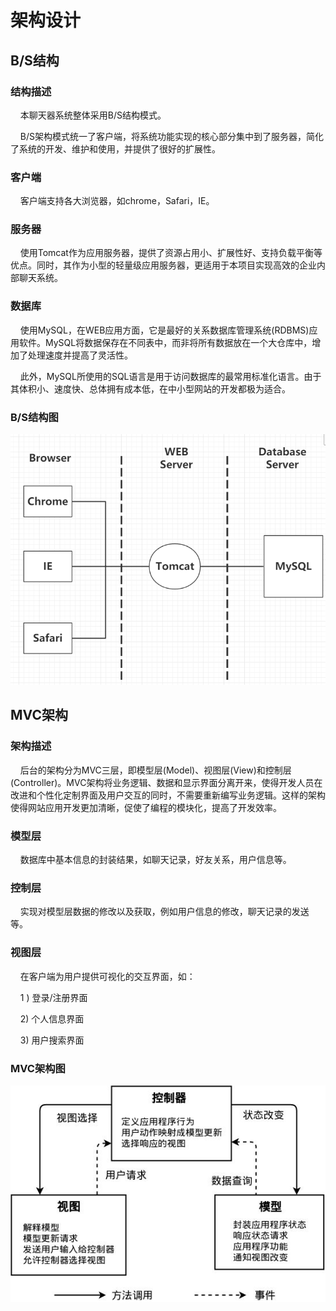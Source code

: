 # 架构设计

## B/S结构

### 结构描述

&nbsp;&nbsp;&nbsp;&nbsp;本聊天器系统整体采用B/S结构模式。

&nbsp;&nbsp;&nbsp;&nbsp;B/S架构模式统一了客户端，将系统功能实现的核心部分集中到了服务器，简化了系统的开发、维护和使用，并提供了很好的扩展性。

### 客户端

&nbsp;&nbsp;&nbsp;&nbsp;客户端支持各大浏览器，如chrome，Safari，IE。

### 服务器

&nbsp;&nbsp;&nbsp;&nbsp;使用Tomcat作为应用服务器，提供了资源占用小、扩展性好、支持负载平衡等优点。同时，其作为小型的轻量级应用服务器，更适用于本项目实现高效的企业内部聊天系统。

### 数据库

&nbsp;&nbsp;&nbsp;&nbsp;使用MySQL，在WEB应用方面，它是最好的关系数据库管理系统(RDBMS)应用软件。MySQL将数据保存在不同表中，而非将所有数据放在一个大仓库中，增加了处理速度并提高了灵活性。

&nbsp;&nbsp;&nbsp;&nbsp;此外，MySQL所使用的SQL语言是用于访问数据库的最常用标准化语言。由于其体积小、速度快、总体拥有成本低，在中小型网站的开发都极为适合。

### B/S结构图

![B/S结构图][1]
 
  [1]: /images/BSArchitectureGraph.png
  
## MVC架构

### 架构描述

&nbsp;&nbsp;&nbsp;&nbsp;后台的架构分为MVC三层，即模型层(Model)、视图层(View)和控制层(Controller)。MVC架构将业务逻辑、数据和显示界面分离开来，使得开发人员在改进和个性化定制界面及用户交互的同时，不需要重新编写业务逻辑。这样的架构使得网站应用开发更加清晰，促使了编程的模块化，提高了开发效率。

### 模型层

&nbsp;&nbsp;&nbsp;&nbsp;数据库中基本信息的封装结果，如聊天记录，好友关系，用户信息等。

### 控制层

&nbsp;&nbsp;&nbsp;&nbsp;实现对模型层数据的修改以及获取，例如用户信息的修改，聊天记录的发送等。

### 视图层

&nbsp;&nbsp;&nbsp;&nbsp;在客户端为用户提供可视化的交互界面，如：

&nbsp;&nbsp;&nbsp;&nbsp;1 ) 登录/注册界面

&nbsp;&nbsp;&nbsp;&nbsp;2) 个人信息界面

&nbsp;&nbsp;&nbsp;&nbsp;3) 用户搜索界面

### MVC架构图

![MVC架构图][2]
 
  [2]: /images/MVCArchitectureGraph.png
  
